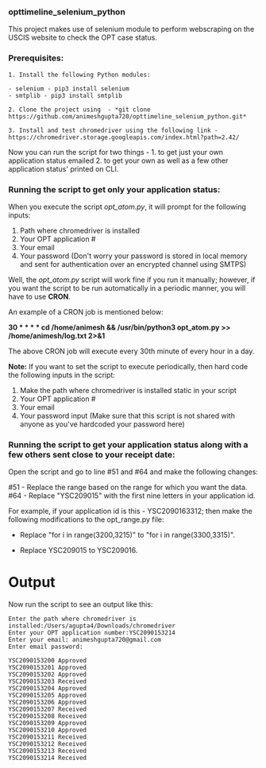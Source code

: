 
### opttimeline_selenium_python
This project makes use of selenium module to perform webscraping on the USCIS website to check the OPT case status.

### Prerequisites:
```
1. Install the following Python modules:

- selenium - pip3 install selenium
- smtplib - pip3 install smtplib

2. Clone the project using  - *git clone https://github.com/animeshgupta720/opttimeline_selenium_python.git*

3. Install and test chromedriver using the following link - https://chromedriver.storage.googleapis.com/index.html?path=2.42/
```
Now you can run the script for two things - 1. to get just your own application status emailed 2. to get your own as well as a
few other application status' printed on CLI.

### Running the script to get only your application status:

When you execute the script *opt_atom.py*, it will prompt for the following inputs:

1. Path where chromedriver is installed
2. Your OPT application #
3. Your email
4. Your password (Don't worry your password is stored in local memory and sent for authentication over an encrypted channel 
using SMTPS)

Well, the *opt_atom.py* script will work fine if you run it manually; however, if you want the script to be run automatically
in a periodic manner, you will have to use **CRON**.

An example of a CRON job is mentioned below:

**30 * * * *  cd /home/animesh && /usr/bin/python3 opt_atom.py >> /home/animesh/log.txt 2>&1**

The above CRON job will execute every 30th minute of every hour in a day. 

**Note:** If you want to set the script to execute periodically, then hard code the following inputs in the script:

1. Make the path where chromedriver is installed static in your script 
2. Your OPT application #
3. Your email
4. Your password input (Make sure that this script is not shared with anyone as you've hardcoded your password here)

### Running the script to get your application status along with a few others sent close to your receipt date:

Open the script and go to line #51 and #64 and make the following changes:

#51 - Replace the range based on the range for which you want the data.
#64 - Replace "YSC209015" with the first nine letters in your application id.

For example, if your application id is this  - YSC2090163312; then make the following modifications to the opt_range.py file:

-  Replace "for i in range(3200,3215)" to "for i in range(3300,3315)".

-  Replace YSC209015 to YSC209016.

# Output

Now run the script to see an output like this:

```
Enter the path where chromedriver is installed:/Users/agupta4/Downloads/chromedriver
Enter your OPT application number:YSC2090153214
Enter your email: animeshgupta720@gmail.com
Enter email password:

YSC2090153200 Approved
YSC2090153201 Approved 
YSC2090153202 Approved 
YSC2090153203 Received
YSC2090153204 Approved 
YSC2090153205 Approved 
YSC2090153206 Approved 
YSC2090153207 Received
YSC2090153208 Received
YSC2090153209 Approved 
YSC2090153210 Approved 
YSC2090153211 Received
YSC2090153212 Received
YSC2090153213 Received
YSC2090153214 Received

```






